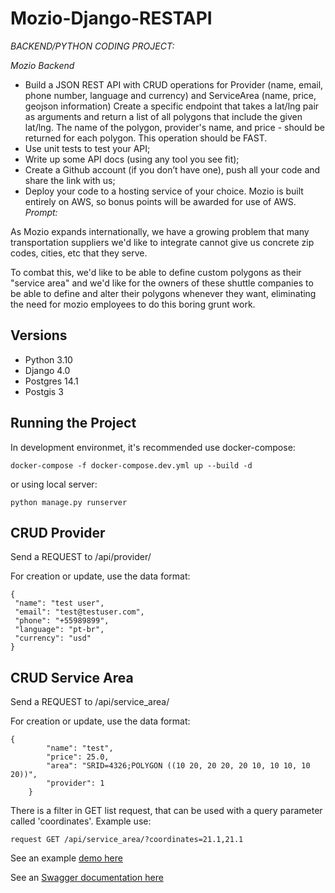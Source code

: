 # Mozio-Django-RESTAPI

*BACKEND/PYTHON CODING PROJECT:*

*Mozio Backend*

 - Build a JSON REST API with CRUD operations for Provider (name, email, phone number, language and currency) and ServiceArea (name, price, geojson information)
Create a specific endpoint that takes a lat/lng pair as arguments and return a list of all polygons that include the given lat/lng. The name of the polygon, provider's name, and price  - should be returned for each polygon. This operation should be FAST.
 - Use unit tests to test your API;
 - Write up some API docs (using any tool you see fit);
 - Create a Github account (if you don’t have one), push all your code and share the link with us;
 - Deploy your code to a hosting service of your choice. Mozio is built entirely on AWS, so bonus points will be awarded for use of AWS.
*Prompt:*

As Mozio expands internationally, we have a growing problem that many transportation suppliers we'd like to integrate cannot give us concrete zip codes, cities, etc that they serve.

To combat this, we'd like to be able to define custom polygons as their "service area" and we'd like for the owners of these shuttle companies to be able to define and alter their polygons whenever they want, eliminating the need for mozio employees to do this boring grunt work.

## Versions
 - Python 3.10
 - Django 4.0
 - Postgres 14.1
 - Postgis 3

## Running the Project
In development environmet, it's recommended use docker-compose:

```
docker-compose -f docker-compose.dev.yml up --build -d
```
or using local server:

```
python manage.py runserver
```

## CRUD Provider

Send a REQUEST to /api/provider/

For creation or update, use the data format:
 ```
 {
  "name": "test user",
  "email": "test@testuser.com",
  "phone": "+55989899",
  "language": "pt-br",
  "currency": "usd"
}
 ```

## CRUD Service Area

Send a REQUEST to /api/service_area/

For creation or update, use the data format:
```
{
        "name": "test",
        "price": 25.0,
        "area": "SRID=4326;POLYGON ((10 20, 20 20, 20 10, 10 10, 10 20))",
        "provider": 1
    }
```
There is a filter in GET list request, that can be used with a query parameter called 'coordinates'.
Example use:
```
request GET /api/service_area/?coordinates=21.1,21.1 

```

See an example [demo here](https://mozio-test-api.herokuapp.com/)

See an [Swagger documentation here](https://mozio-test-api.herokuapp.com/swagger/)
